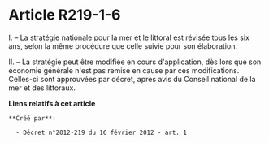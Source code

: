 # Article R219-1-6

I. – La stratégie nationale pour la mer et le littoral est révisée tous les six ans, selon la même procédure que celle suivie
pour son élaboration.

II. – La stratégie peut être modifiée en cours d'application, dès lors que son économie générale n'est pas remise en cause
par ces modifications. Celles-ci sont approuvées par décret, après avis du Conseil national de la mer et des littoraux.

**Liens relatifs à cet article**

	**Créé par**:

	  - Décret n°2012-219 du 16 février 2012 - art. 1
